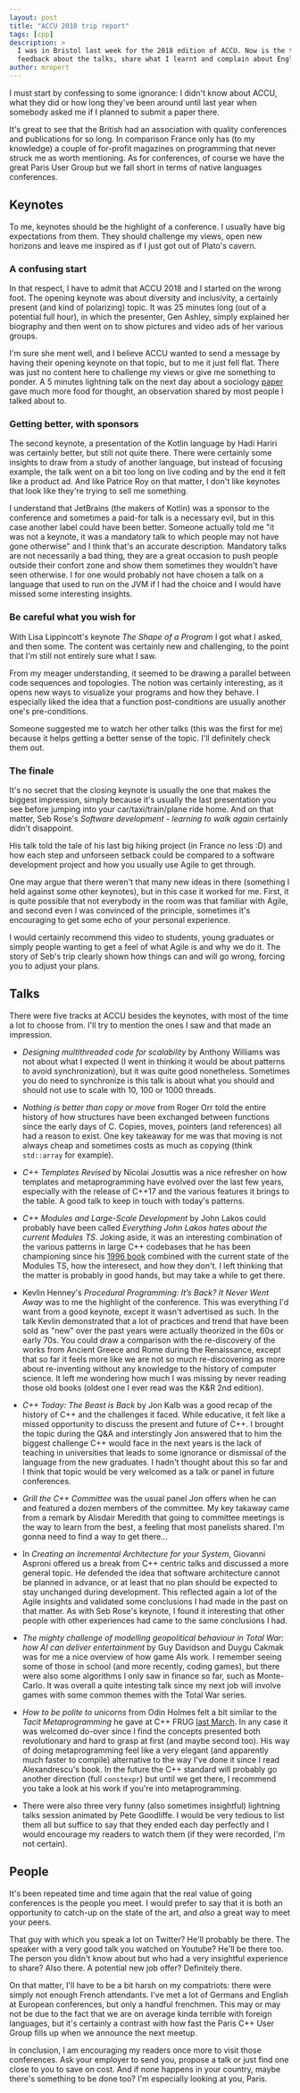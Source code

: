 ```yaml
---
layout: post
title: "ACCU 2018 trip report"
tags: [cpp]
description: >
  I was in Bristol last week for the 2018 edition of ACCU. Now is the time for me to give my
  feedback about the talks, share what I learnt and complain about English food.
author: mropert
---
```


I must start by confessing to some ignorance: I didn't know about ACCU, what they did or how long
they've been around until last year when somebody asked me if I planned to submit a paper there.

It's great to see that the British had an association with quality conferences and publications
for so long. In comparison France only has (to my knowledge) a couple of for-profit magazines on
programming that never struck me as worth mentioning. As for conferences, of course we have
the great Paris User Group but we fall short in terms of native languages conferences.

## Keynotes

To me, keynotes should be the highlight of a conference. I usually have big expectations from them.
They should challenge my views, open new horizons and leave me inspired as if I just got out of
Plato's cavern.

### A confusing start

In that respect, I have to admit that ACCU 2018 and I started on the wrong foot. The opening
keynote was about diversity and inclusivity, a certainly present (and kind of polarizing) topic.
It was 25 minutes long (out of a potential full hour), in which the presenter, Gen Ashley,
simply explained her biography and then went on to show pictures and video ads of her
various groups.

I'm sure she ment well, and I believe ACCU wanted to send a message by having their opening keynote
on that topic, but to me it just fell flat. There was just no content here to challenge my views
or give me something to ponder. A 5 minutes lightning talk on the next day about a sociology
[paper](http://journals.sagepub.com/doi/10.1177/0956797617741719) gave much more food for thought,
an observation shared by most people I talked about to.

### Getting better, with sponsors

The second keynote, a presentation of the Kotlin language by Hadi Hariri was certainly better, but
still not quite there. There were certainly some insights to draw from a study of another language,
but instead of focusing example, the talk went on a bit too long on live coding and by the end
it felt like a product ad. And like Patrice Roy on that matter, I don't like keynotes that look
like they're trying to sell me something.

I understand that JetBrains (the makers of Kotlin) was a sponsor to the conference and sometimes
a paid-for talk is a necessary evil, but in this case another label could have been better.
Someone actually told me "it was not a keynote, it was a mandatory talk to which people may not
have gone otherwise" and I think that's an accurate description. Mandatory talks are not
necessarily a bad thing, they are a great occasion to push people outside their confort zone and
show them sometimes they wouldn't have seen otherwise. I for one would probably not have chosen
a talk on a language that used to run on the JVM if I had the choice and I would have missed
some interesting insights.

### Be careful what you wish for

With Lisa Lippincott's keynote *The Shape of a Program* I got what I asked, and then some. The
content was certainly new and challenging, to the point that I'm still not entirely sure what I
saw.

From my meager understanding, it seemed to be drawing a parallel between code sequences and
topologies. The notion was certainly interesting, as it opens new ways to visualize your programs
and how they behave. I especially liked the idea that a function post-conditions are usually
another one's pre-conditions.

Someone suggested me to watch her other talks (this was the first for me) because it helps getting
a better sense of the topic. I'll definitely check them out.

### The finale

It's no secret that the closing keynote is usually the one that makes the biggest impression, simply
because it's usually the last presentation you see before jumping into your car/taxi/train/plane
ride home. And on that matter, Seb Rose's *Software development - learning to walk again* certainly
didn't disappoint.

His talk told the tale of his last big hiking project (in France no less :D) and how each step
and unforseen setback could be compared to a software development project and how you usually
use Agile to get through.

One may argue that there weren't that many new ideas in there (something I held against some other
keynotes), but in this case it worked for me. First, it is quite possible that not everybody in the
room was that familiar with Agile, and second even I was convinced of the principle, sometimes it's
encouraging to get some echo of your personal experience.

I would certainly recommend this video to students, young graduates or simply people wanting to get
a feel of what Agile is and why we do it. The story of Seb's trip clearly shown how things can and
will go wrong, forcing you to adjust your plans.

## Talks

There were five tracks at ACCU besides the keynotes, with most of the time a lot to choose from.
I'll try to mention the ones I saw and that made an impression.

* *Designing multithreaded code for scalability* by Anthony Williams was not about what I expected
  (I went in thinking it would be about patterns to avoid synchronization), but it was quite good
  nonetheless. Sometimes you do need to synchronize is this talk is about what you should and should
  not use to scale with 10, 100 or 1000 threads.

* *Nothing is better than copy or move* from Roger Orr told the entire history of how structures
  have been exchanged between functions since the early days of C. Copies, moves, pointers
  (and references) all had a reason to exist. One key takeaway for me was that moving is not always
  cheap and sometimes costs as much as copying (think `std::array` for example).

* *C++ Templates Revised* by Nicolai Josuttis was a nice refresher on how templates and
  metaprogramming have evolved over the last few years, especially with the release of C++17 and
  the various features it brings to the table. A good talk to keep in touch with today's patterns.

* *C++ Modules and Large-Scale Development* by John Lakos could probably have been called
  *Everything John Lakos hates about the current Modules TS*. Joking aside, it was an interesting
  combination of the various patterns in large C++ codebases that he has been championing since his
  [1996 book](https://books.google.fr/books/about/Large_scale_C++_Software_Design.html?id=AuMpAQAAMAAJ)
  combined with the current state of the Modules TS, how the interesect, and how they don't.
  I left thinking that the matter is probably in good hands, but may take a while to get there.

* Kevlin Henney's *Procedural Programming: It’s Back? It Never Went Away* was to me the highlight
  of the conference. This was everything I'd want from a good keynote, except it wasn't advertised
  as such. In the talk Kevlin demonstrated that a lot of practices and trend that have been sold
  as "new" over the past years were actually theorized in the 60s or early 70s. You could draw a
  comparison with the re-discovery of the works from Ancient Greece and Rome during the Renaissance,
  except that so far it feels more like we are not so much re-discovering as more about re-inventing
  without any knowledge to the history of computer science. It left me wondering how much I was
  missing by never reading those old books (oldest one I ever read was the K&R 2nd edition).

* *C++ Today: The Beast is Back* by Jon Kalb was a good recap of the history of C++ and the
  challenges it faced. While educative, it felt like a missed opportunity to discuss the present
  and future of C++. I brought the topic during the Q&A and interstingly Jon answered that to him
  the biggest challenge C++ would face in the next years is the lack of teaching in universities
  that leads to some ignorance or dismissal of the language from the new graduates. I hadn't thought
  about this so far and I think that topic would be very welcomed as a talk or panel in future
  conferences.

* *Grill the C++ Committee* was the usual panel Jon offers when he can and featured a dozen members
  of the committee. My key takaway came from a remark by Alisdair Meredith that going to committee
  meetings is the way to learn from the best, a feeling that most panelists shared. I'm gonna need
  to find a way to get there...

* In *Creating an Incremental Architecture for your System*, Giovanni Asproni offered us a break
  from C++ centric talks and discussed a more general topic. He defended the idea that software
  architecture cannot be planned in advance, or at least that no plan should be expected to stay
  unchanged during development. This reflected again a lot of the Agile insights and validated
  some conclusions I had made in the past on that matter. As with Seb Rose's keynote, I found it
  interesting that other people with other experiences had came to the same conclusions I had.

* *The mighty challenge of modelling geopolitical behaviour in Total War: how AI can deliver*
  *entertainment* by Guy Davidson and Duygu Cakmak was for me a nice overview of how game AIs
  work. I remember seeing some of those in school (and more recently, coding games), but there were
  also some algorithms I only saw in finance so far, such as Monte-Carlo. It was overall a quite
  intesting talk since my next job will involve games with some common themes with the Total War
  series.

* *How to be polite to unicorns* from Odin Holmes felt a bit similar to the *Tacit Metaprogramming*
  he gave at C++ FRUG [last March](https://www.meetup.com/User-Group-Cpp-Francophone/events/247610627/).
  In any case it was welcomed do-over since I find the concepts presented both revolutionary and
  hard to grasp at first (and maybe second too). His way of doing metaprogramming feel like a very
  elegant (and apparently much faster to compile) alternative to the way I've done it since I read
  Alexandrescu's book. In the future the C++ standard will probably go another direction (full
  `constexpr`) but until we get there, I recommend you take a look at his work if you're into
  metaprogramming.

* There were also three very funny (also sometimes insightful) lightning talks session animated by
  Pete Goodliffe. I would be very tedious to list them all but suffice to say that they ended each
  day perfectly and I would encourage my readers to watch them (if they were recorded, I'm not
  certain).

## People

It's been repeated time and time again that the real value of going conferences is the people you
meet. I would prefer to say that it is both an opportunity to catch-up on the state of the art,
and *also* a great way to meet your peers.

That guy with which you speak a lot on Twitter? He'll probably be there. The speaker with a very
good talk you watched on Youtube? He'll be there too. The person you didn't know about but who had
a very insightful experience to share? Also there. A potential new job offer? Definitely there.

On that matter, I'll have to be a bit harsh on my compatriots: there were simply not enough French
attendants. I've met a lot of Germans and English at European conferences, but only a handful
frenchmen. This may or may not be due to the fact that we are on average kinda terrible with
foreign languages, but it's certainly a contrast with how fast the Paris C++ User Group fills up
when we announce the next meetup.

In conclusion, I am encouraging my readers once more to visit those conferences. Ask your employer
to send you, propose a talk or just find one close to you to save on cost. And if none happens in
your country, maybe there's something to be done too? I'm especially looking at you, Paris.
